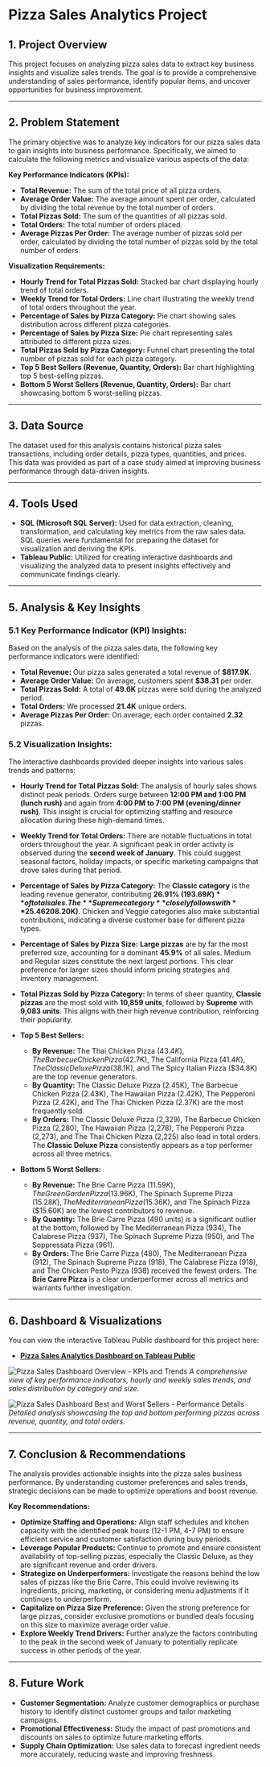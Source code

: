 # Pizza Sales Analytics Project

## 1. Project Overview

This project focuses on analyzing pizza sales data to extract key business insights and visualize sales trends. The goal is to provide a comprehensive understanding of sales performance, identify popular items, and uncover opportunities for business improvement.

---

## 2. Problem Statement

The primary objective was to analyze key indicators for our pizza sales data to gain insights into business performance. Specifically, we aimed to calculate the following metrics and visualize various aspects of the data:

**Key Performance Indicators (KPIs):**
* **Total Revenue:** The sum of the total price of all pizza orders.
* **Average Order Value:** The average amount spent per order, calculated by dividing the total revenue by the total number of orders.
* **Total Pizzas Sold:** The sum of the quantities of all pizzas sold.
* **Total Orders:** The total number of orders placed.
* **Average Pizzas Per Order:** The average number of pizzas sold per order, calculated by dividing the total number of pizzas sold by the total number of orders.

**Visualization Requirements:**
* **Hourly Trend for Total Pizzas Sold:** Stacked bar chart displaying hourly trend of total orders.
* **Weekly Trend for Total Orders:** Line chart illustrating the weekly trend of total orders throughout the year.
* **Percentage of Sales by Pizza Category:** Pie chart showing sales distribution across different pizza categories.
* **Percentage of Sales by Pizza Size:** Pie chart representing sales attributed to different pizza sizes.
* **Total Pizzas Sold by Pizza Category:** Funnel chart presenting the total number of pizzas sold for each pizza category.
* **Top 5 Best Sellers (Revenue, Quantity, Orders):** Bar chart highlighting top 5 best-selling pizzas.
* **Bottom 5 Worst Sellers (Revenue, Quantity, Orders):** Bar chart showcasing bottom 5 worst-selling pizzas.

---

## 3. Data Source

The dataset used for this analysis contains historical pizza sales transactions, including order details, pizza types, quantities, and prices. This data was provided as part of a case study aimed at improving business performance through data-driven insights.

---

## 4. Tools Used

* **SQL (Microsoft SQL Server):** Used for data extraction, cleaning, transformation, and calculating key metrics from the raw sales data. SQL queries were fundamental for preparing the dataset for visualization and deriving the KPIs.
* **Tableau Public:** Utilized for creating interactive dashboards and visualizing the analyzed data to present insights effectively and communicate findings clearly.

---

## 5. Analysis & Key Insights

### 5.1 Key Performance Indicator (KPI) Insights:

Based on the analysis of the pizza sales data, the following key performance indicators were identified:

* **Total Revenue:** Our pizza sales generated a total revenue of **$817.9K**.
* **Average Order Value:** On average, customers spent **$38.31** per order.
* **Total Pizzas Sold:** A total of **49.6K** pizzas were sold during the analyzed period.
* **Total Orders:** We processed **21.4K** unique orders.
* **Average Pizzas Per Order:** On average, each order contained **2.32** pizzas.

### 5.2 Visualization Insights:

The interactive dashboards provided deeper insights into various sales trends and patterns:

* **Hourly Trend for Total Pizzas Sold:**
    The analysis of hourly sales shows distinct peak periods. Orders surge between **12:00 PM and 1:00 PM (lunch rush)** and again from **4:00 PM to 7:00 PM (evening/dinner rush)**. This insight is crucial for optimizing staffing and resource allocation during these high-demand times.

* **Weekly Trend for Total Orders:**
    There are notable fluctuations in total orders throughout the year. A significant peak in order activity is observed during the **second week of January**. This could suggest seasonal factors, holiday impacts, or specific marketing campaigns that drove sales during that period.

* **Percentage of Sales by Pizza Category:**
    The **Classic category** is the leading revenue generator, contributing **26.91% ($193.69K)** of total sales. The **Supreme category** closely follows with **25.46% ($208.20K)**. Chicken and Veggie categories also make substantial contributions, indicating a diverse customer base for different pizza types.

* **Percentage of Sales by Pizza Size:**
    **Large pizzas** are by far the most preferred size, accounting for a dominant **45.9%** of all sales. Medium and Regular sizes constitute the next largest portions. This clear preference for larger sizes should inform pricing strategies and inventory management.

* **Total Pizzas Sold by Pizza Category:**
    In terms of sheer quantity, **Classic pizzas** are the most sold with **10,859 units**, followed by **Supreme** with **9,083 units**. This aligns with their high revenue contribution, reinforcing their popularity.

* **Top 5 Best Sellers:**
    * **By Revenue:** The Thai Chicken Pizza ($43.4K), The Barbecue Chicken Pizza ($42.7K), The California Pizza ($41.4K), The Classic Deluxe Pizza ($38.1K), and The Spicy Italian Pizza ($34.8K) are the top revenue generators.
    * **By Quantity:** The Classic Deluxe Pizza (2.45K), The Barbecue Chicken Pizza (2.43K), The Hawaiian Pizza (2.42K), The Pepperoni Pizza (2.42K), and The Thai Chicken Pizza (2.37K) are the most frequently sold.
    * **By Orders:** The Classic Deluxe Pizza (2,329), The Barbecue Chicken Pizza (2,280), The Hawaiian Pizza (2,278), The Pepperoni Pizza (2,273), and The Thai Chicken Pizza (2,225) also lead in total orders. The **Classic Deluxe Pizza** consistently appears as a top performer across all three metrics.

* **Bottom 5 Worst Sellers:**
    * **By Revenue:** The Brie Carre Pizza ($11.59K), The Green Garden Pizza ($13.96K), The Spinach Supreme Pizza ($15.28K), The Mediterranean Pizza ($15.36K), and The Spinach Pizza ($15.60K) are the lowest contributors to revenue.
    * **By Quantity:** The Brie Carre Pizza (490 units) is a significant outlier at the bottom, followed by The Mediterranean Pizza (934), The Calabrese Pizza (937), The Spinach Supreme Pizza (950), and The Soppressata Pizza (961).
    * **By Orders:** The Brie Carre Pizza (480), The Mediterranean Pizza (912), The Spinach Supreme Pizza (918), The Calabrese Pizza (918), and The Chicken Pesto Pizza (938) received the fewest orders. The **Brie Carre Pizza** is a clear underperformer across all metrics and warrants further investigation.

---

## 6. Dashboard & Visualizations

You can view the interactive Tableau Public dashboard for this project here:

* **[Pizza Sales Analytics Dashboard on Tableau Public](https://public.tableau.com/app/profile/osama.audi/viz/Pizza_Sales_Analytics/Home)**

![Pizza Sales Dashboard Overview - KPIs and Trends](Home.png)
*A comprehensive view of key performance indicators, hourly and weekly sales trends, and sales distribution by category and size.*

![Pizza Sales Dashboard Best and Worst Sellers - Performance Details](Best_Worst_Seller.png)
*Detailed analysis showcasing the top and bottom performing pizzas across revenue, quantity, and total orders.*

---

## 7. Conclusion & Recommendations

The analysis provides actionable insights into the pizza sales business performance. By understanding customer preferences and sales trends, strategic decisions can be made to optimize operations and boost revenue.

**Key Recommendations:**
* **Optimize Staffing and Operations:** Align staff schedules and kitchen capacity with the identified peak hours (12-1 PM, 4-7 PM) to ensure efficient service and customer satisfaction during busy periods.
* **Leverage Popular Products:** Continue to promote and ensure consistent availability of top-selling pizzas, especially the Classic Deluxe, as they are significant revenue and order drivers.
* **Strategize on Underperformers:** Investigate the reasons behind the low sales of pizzas like the Brie Carre. This could involve reviewing its ingredients, pricing, marketing, or considering menu adjustments if it continues to underperform.
* **Capitalize on Pizza Size Preference:** Given the strong preference for large pizzas, consider exclusive promotions or bundled deals focusing on this size to maximize average order value.
* **Explore Weekly Trend Drivers:** Further analyze the factors contributing to the peak in the second week of January to potentially replicate success in other periods of the year.

---

## 8. Future Work

* **Customer Segmentation:** Analyze customer demographics or purchase history to identify distinct customer groups and tailor marketing campaigns.
* **Promotional Effectiveness:** Study the impact of past promotions and discounts on sales to optimize future marketing efforts.
* **Supply Chain Optimization:** Use sales data to forecast ingredient needs more accurately, reducing waste and improving freshness.

